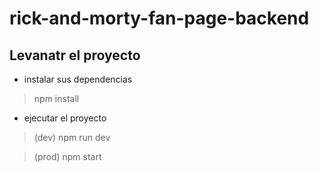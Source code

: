 # rick-and-morty-fan-page-backend


## Levanatr el proyecto

- instalar sus dependencias

> npm install

- ejecutar el proyecto

> (dev) npm run dev

> (prod) npm start


